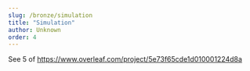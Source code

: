 ```yaml
---
slug: /bronze/simulation
title: "Simulation"
author: Unknown
order: 4
---
```


See 5 of https://www.overleaf.com/project/5e73f65cde1d010001224d8a